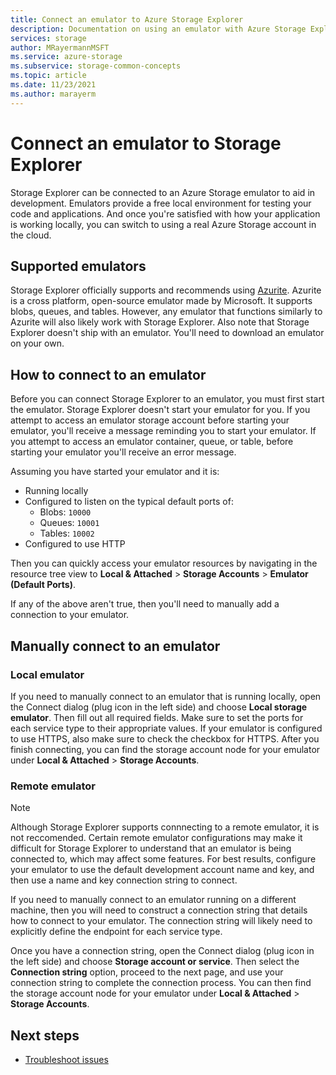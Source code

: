 ```yaml
---
title: Connect an emulator to Azure Storage Explorer
description: Documentation on using an emulator with Azure Storage Explorer
services: storage
author: MRayermannMSFT
ms.service: azure-storage
ms.subservice: storage-common-concepts
ms.topic: article
ms.date: 11/23/2021
ms.author: marayerm
---
```


# Connect an emulator to Storage Explorer

Storage Explorer can be connected to an Azure Storage emulator to aid in development. Emulators provide a free local environment for testing your code and applications. And once you're satisfied with how your application is working locally, you can switch to using a real Azure Storage account in the cloud.

## Supported emulators

Storage Explorer officially supports and recommends using [Azurite](./storage-use-azurite.md). Azurite is a cross platform, open-source emulator made by Microsoft. It supports blobs, queues, and tables. However, any emulator that functions similarly to Azurite will also likely work with Storage Explorer. Also note that Storage Explorer doesn't ship with an emulator. You'll need to download an emulator on your own.

## How to connect to an emulator

Before you can connect Storage Explorer to an emulator, you must first start the emulator. Storage Explorer doesn't start your emulator for you. If you attempt to access an emulator storage account before starting your emulator, you'll receive a message reminding you to start your emulator. If you attempt to access an emulator container, queue, or table, before starting your emulator you'll receive an error message.

Assuming you have started your emulator and it is:
- Running locally
- Configured to listen on the typical default ports of:
    - Blobs: `10000`
    - Queues: `10001`
    - Tables: `10002`
- Configured to use HTTP

Then you can quickly access your emulator resources by navigating in the resource tree view to **Local & Attached** > **Storage Accounts** > **Emulator (Default Ports)**.

If any of the above aren't true, then you'll need to manually add a connection to your emulator.

## Manually connect to an emulator

### Local emulator

If you need to manually connect to an emulator that is running locally, open the Connect dialog (plug icon in the left side) and choose **Local storage emulator**. Then fill out all required fields. Make sure to set the ports for each service type to their appropriate values. If your emulator is configured to use HTTPS, also make sure to check the checkbox for HTTPS. After you finish connecting, you can find the storage account node for your emulator under  **Local & Attached** > **Storage Accounts**.

### Remote emulator

> [!NOTE]
> Although Storage Explorer supports connnecting to a remote emulator, it is not reccomended. Certain remote emulator configurations may make it difficult for Storage Explorer to understand that an emulator is being connected to, which may affect some features. For best results, configure your emulator to use the default development account name and key, and then use a name and key connection string to connect.

If you need to manually connect to an emulator running on a different machine, then you will need to construct a connection string that details how to connect to your emulator. The connection string will likely need to explicitly define the endpoint for each service type.

Once you have a connection string, open the Connect dialog (plug icon in the left side) and choose **Storage account or service**. Then select the **Connection string** option, proceed to the next page, and use your connection string to complete the connection process. You can then find the storage account node for your emulator under **Local & Attached** > **Storage Accounts**.

## Next steps

- [Troubleshoot issues](./storage-explorer-troubleshooting.md#sign-in-issues)
